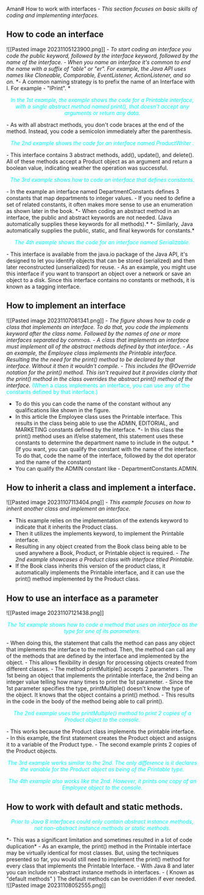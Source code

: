 Aman# How to work with interfaces
*- This section focuses on basic skills of coding and implementing interfaces.*
## How to code an interface
![[Pasted image 20231105123900.png]]
*- To start coding an interface you code the public keyword, followed by the interface keyword, followed by the name of the interface.*
*- When you name an interface it's common to end the name with a suffix of "able" or "er". For example, the Java API uses names like Cloneable, Comparable, EventListener, ActionListener, and so on.*
*- A common naming strategy is to prefix the name of an Interface with I. For example - "IPrint". *
<p style="text-align:center; font-style: italic; color:#00FFFF">In the 1st example, the example shows the code for a Printable interface, with a single abstract method named print(), that doesn't accept any arguments or return any data.</p>
- As with all abstract methods, you don't code braces at the end of the method. Instead, you code a semicolon immediately after the parenthesis.
<p style="text-align:center; font-style: italic; color:#00FFFF">The 2nd example shows the code for an interface named ProductWriter .</p>
- This interface contains 3 abstract methods, add(), update(), and delete(). All of these methods accept a Product object as an argument and return a boolean value, indicating weather the operation was successful.
<p style="text-align:center; font-style: italic; color:#00FFFF">The 3rd example shows how to code an interface that defines constants.</p>
- In the example an interface named DepartmentConstants defines 3 constants that map departments to integer values. 
- If you need to define a set of related constants, it often makes more sense to use an enumeration as shown later in the book.
*- When coding an abstract method in an interface, the public and abstract keywords are not needed. (Java automatically supplies these keywords for all methods).*
*- Similarly, Java automatically supplies the public, static, and final keywords for constants.*
<p style="text-align:center; font-style: italic; color:#00FFFF">The 4th example shows the code for an interface named Serializable.</p>
- This interface is available from the java.io package of the Java API, it's designed to let you identify objects that can be stored (serialized) and then later reconstructed (unserialized) for reuse.
- As an example, you might use this interface if you want to transport an object over a network or save an object to a disk. Since this interface contains no constants or methods, it is known as a tagging interface.

## How to implement an interface
![[Pasted image 20231107081341.png]]
*- The figure shows how to code a class that implements an interface. To do that, you code the implements keyword after the class name. Followed by the names of one or more interfaces separated by commas.*
*- A class that implements an interface must implement all of the abstract methods defined by that interface.*
*- As an example, the Employee class implements the Printable interface. Resulting the the need for the print() method to be declared by that interface. Without it then it wouldn't compile.*
*- This includes the @Override notation for the print() method. This isn't required but it provides clarity that the print() method in the class overrides the abstract print() method of the interface.*
<span style="color:#00FFFF">(When a class implements an interface, you can use any of the constants defined by that interface.)</span>
- To do this you can code the name of the constant without any qualifications like shown in the figure. 
- In this article the Employee class uses the Printable interface. This results in the class being able to use the ADMIN, EDITORIAL, and MARKETING constants defined by the interface. 
*- In this class the print() method uses an if/else statement, this statement uses these constants to determine the department name to include in the output. *
(If you want, you can qualify the constant with the name of the interface. To do that, code the name of the interface, followed by the dot operator and the name of the constant)
- You can qualify the ADMIN constant like - DepartmentConstants.ADMIN.

## How to inherit a class and implement a interface. 
![[Pasted image 20231107113404.png]]
*- This example focuses on how to inherit another class and implement an interface.*
- This example relies on the implementation of the extends keyword to indicate that it inherits the Product class. 
- Then it utilizes the implements keyword, to implement the Printable interface. 
- Resulting in any object created from the Book class being able to be used anywhere a Book, Product, or Printable object is required. 
*- The 2nd example showcases a Product class with interface titled Printable.*
- If the Book class inherits this version of the product class, it automatically implements the Printable interface, and it can use the print() method implemented by the Product class.

## How to use an interface as a parameter
![[Pasted image 20231107121438.png]]
<p style="text-align:center; font-style: italic; color:#00FFFF">The 1st example shows how to code a method that uses an interface as the type for one of its parameters.</p>
- When doing this, the statement that calls the method can pass any object that implements the interface to the method. Then, the method can call any of the methods that are defined by the interface and implemented by the object.
- This allows flexibility in design for processing objects created from different classes. 
- The method printMultiple() accepts 2 parameters . The 1st being an object that implements the printable interface, the 2nd being an integer value telling how many times to print the 1st parameter. 
- Since the 1st parameter specifies the type, printMultiple() doesn't know the type of the object. It knows that the object contains a print() method.
- This results in the code in the body of the method being able to call print().
<p style="text-align:center; font-style: italic; color:#00FFFF">The 2nd example uses the printMultiple() method to print 2 copies of a Product object to the console. </p>
- This works because the Product class implements the printable interface. 
- In this example, the first statement creates the Product object and assigns it to a variable of the Product type. 
- The second example prints 2 copies of the Product objects. 
<p style="text-align:center; font-style: italic; color:#00FFFF">The 3rd example works similar to the 2nd. The only difference is it declares the variable for the Product object as being of the Printable type. </p>

<p style="text-align:center; font-style: italic; color:#00FFFF">The 4th example also works like the 2nd. However, it prints one copy of an Employee object to the console. </p>

## How to work with default and static methods. 
<p style="text-align:center; font-style: italic; color:#00FFFF">Prior to Java 8 interfaces could only contain abstract instance methods, not non-abstract instance methods or static methods.</p>
*- This was a significant limitation and sometimes resulted in a lot of code duplication*
- As an example, the print() method in the Printable interface may be virtually identical for most classes. But, using the techniques presented so far, you would still need to implement the print() method for every class that implements the Printable Interface.
- With Java 8 and later you can include non-abstract instance methods in interfaces. 
- ( Known as "default methods" ) The default methods can be overridden if ever needed.
![[Pasted image 20231108052555.png]]
